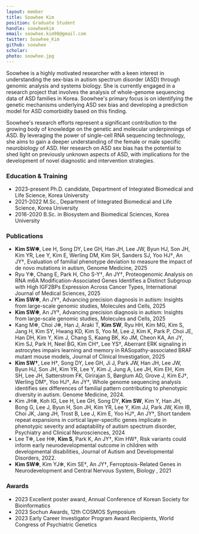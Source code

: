 ```yaml
---
layout: member
title: Soowhee Kim
position: Graduate Student
handle: soowheekim
email: soowhee.kim98@gmail.com
twitter: Soowhee_Kim
github: soowhee
scholar: 
photo: soowhee.jpg
---
```


Soowhee is a highly motivated researcher with a keen interest in understanding the sex-bias in autism spectrum disorder (ASD) through genomic analysis and systems biology. She is currently engaged in a research project that involves the analysis of whole-genome sequencing data of ASD families in Korea. Soowhee's primary focus is on identifying the genetic mechanisms underlying ASD sex bias and developing a prediction model for ASD comorbidity based on this finding.

Soowhee's research efforts represent a significant contribution to the growing body of knowledge on the genetic and molecular underpinnings of ASD. By leveraging the power of single-cell RNA sequencing technology, she aims to gain a deeper understanding of the female or male specific neurobiology of ASD. Her research on ASD sex bias has the potential to shed light on previously unknown aspects of ASD, with implications for the development of novel diagnostic and intervention strategies. 

### Education & Training
- 2023-present Ph.D. candidate, Department of Integrated Biomedical and Life Science, Korea University
- 2021-2022 M.Sc., Department of Integrated Biomedical and Life Science, Korea University
- 2016-2020 B.Sc. in Biosystem and Biomedical Sciences, Korea University

### Publications
- **Kim SW✻**, Lee H, Song DY, Lee GH, Han JH, Lee JW, Byun HJ, Son JH, Kim YR, Lee Y, Kim E, Werling DM, Kim SH, Sanders SJ, Yoo HJ†, An JY†, Evaluation of familial phenotype deviation to measure the impact of de novo mutations in autism, Genome Medicine, 2025
- Ryu Y✻, Chang E, Park H, Cho S-Y†, An JY†, Proteogenomic Analysis on RNA m6A Modification-Associated Genes Identifies a Distinct Subgroup with High IGF2BPs Expression Across Cancer Types, International Journal of Medical Sciences, 2025
- **Kim SW✻**, An JY†, Advancing precision diagnosis in autism: Insights from large-scale genomic studies, Molecules and Cells, 2025
- **Kim SW✻**, An JY†, Advancing precision diagnosis in autism: Insights from large-scale genomic studies, Molecules and Cells, 2025
- Kang M✻, Choi J✻, Han J, Araki T, **Kim SW**, Ryu HH, Kim MG, Kim S, Jang H, Kim SY, Hwang KD, Kim S, Yoo M, Lee J, Kim K, Park P, Choi JE, Han DH, Kim Y, Kim J, Chang S, Kaang BK, Ko JM, Cheon KA, An JY, Kim SJ, Park H, Neel BG, Kim CH†, Lee YS†, Aberrant ERK signaling in astrocytes impairs learning and memory in RASopathy-associated BRAF mutant mouse models, Journal of Clinical Investigation, 2025
- **Kim SW†**, Lee H†, Song DY, Lee GH, Ji J, Park JW, Han JH, Lee JW, Byun HJ, Son JH, Kim YR, Lee Y, Kim J, Jung A, Lee JH, Kim EH, Kim SH, Lee JH, Satterstrom FK, Girirajan S, Børglum AD, Grove J, Kim EJ†, Werling DM†, Yoo HJ†, An JY†, Whole genome sequencing analysis identifies sex differences of familial pattern contributing to phenotypic diversity in autism. Genome Medicine, 2024.
- Kim JH✻, Koh IG, Lee H, Lee GH, Song DY, **Kim SW**, Kim Y, Han JH, Bong G, Lee J, Byun H, Son JH, Kim YR, Lee Y, Kim JJ, Park JW, Kim IB, Choi JK, Jang JH, Trost B, Lee J, Kim E, Yoo HJ†, An JY†, Short tandem repeat expansions in cortical layer-specific genes implicate in phenotypic severity and adaptability of autism spectrum disorder, Psychiatry and Clinical Neurosciences, 2024
- Lee T✻, Lee H✻, **Kim S**, Park K, An JY†, Kim HW†, Risk variants could inform early neurodevelopmental outcome in children with developmental disabilities, Journal of Autism and Developmental Disorders, 2022.
- **Kim SW✻**, Kim YJ✻, Kim SE†, An JY†, Ferroptosis-Related Genes in Neurodevelopment and Central Nervous System, Biology , 2021

### Awards
- 2023 Excellent poster award, Annual Conference of Korean Society for Bioinformatics
- 2023 Sochun Awards, 12th COSMOS Symposium
- 2023 Early Career Investigator Program Award Recipients, World Congress of Psychiatric Genetics